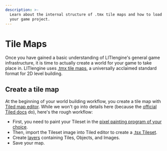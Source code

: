 ```yaml
---
description: >-
  Learn about the internal structure of .tmx tile maps and how to load maps into
  your game project.
---
```


# Tile Maps

Once you have gained a basic understanding of LITIengine's general game infrastructure, it is time to actually create a world for your game to take place in. LITIengine uses [.tmx tile maps](https://doc.mapeditor.org/en/stable/reference/tmx-map-format/), a universally acclaimed standard format for 2D level building. 

## Create a tile map

At the beginning of your world building workflow, you create a tile map with [Tiled map editor](https://app.gitbook.com/@gurkenlabs/s/litiengine/~/drafts/-Lt4NljB3cbQX4NxqU4K/faq/faq#tiled-map-editor). While we won't go into details here \(because the [official Tiled docs](https://doc.mapeditor.org/en/stable/manual/introduction/) do\), here's the rough workflow:

* First, you need to paint your Tileset in the [pixel painting program of your choice](https://www.slant.co/topics/1547/~best-pixel-art-sprite-editors).
* Then, import the Tileset image into Tiled editor to create a [.tsx Tileset](https://doc.mapeditor.org/en/stable/reference/tmx-map-format/#tileset).
* Create [layers](https://doc.mapeditor.org/en/stable/manual/layers/) containing Tiles, Objects, and Images.
* Save your map.



